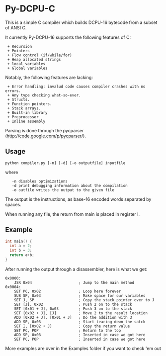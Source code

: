 # Py-DCPU-C #
This is a simple C compiler which builds DCPU-16 bytecode from a subset of
ANSI C. 

It currently Py-DCPU-16 supports the following features of C:

```
 + Recursion
 + Pointers
 + Flow control (if/while/for)
 + Heap allocated strings
 + local variables
 + Global variables
```

Notably, the following features are lacking:

```
 + Error handling: invalud code causes compiler crashes with no errors.
 + Any type checking what-so-ever.
 + Structs.
 + Function pointers.
 + Stack arrays.
 + Built-in library
 + Preprocessor
 + Inline assembly
```

Parsing is done through the pycparser (http://code.google.com/p/pycparser/).

## Usage ##
```
python compiler.py [-n] [-d] [-o outputfile] inputfile
```

where

```
   -n disables optimizations
   -d print debugging information about the compilation
   -o outfile writes the output to the given file 
```

The output is the instructions, as base-16 encoded words separated by spaces.

When running any file, the return from main is placed in register I.


## Example ##

```C
int main() {
  int a = 2;
  int b = 3;
  return a+b;
}
```

After running the output through a disassembler, here is what we get:

```dasm16
0x0000:
    JSR 0x04                     ; Jump to the main method
0x0004:
    SET PC, 0x02                 ; Loop here forever
    SUB SP, 0x03                 ; Make space for our variables
    SET J, SP                    ; Copy the stack pointer over to J
    SET [J], 0x02                ; Push 2 on to the stack
    SET [0x01 + J], 0x03         ; Push 3 on to the stack
    SET [0x02 + J], [J]          ; Move 2 to the result location
    ADD [0x02 + J], [0x01 + J]   ; Do the addition with 3
    ADD SP, 0x03                 ; Start tearing down the satck
    SET I, [0x02 + J]            ; Copy the return value
    SET PC, POP                  ; Return to the top
    ADD SP, 0x03                 ; Inserted in case we got here
    SET PC, POP                  ; Inserted in case we got here
```

More examples are over in the Examples folder if you want to check 'em out


